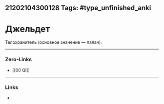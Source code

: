 21202104300128
Tags: #type_unfinished_anki
---
# Джельдет

Телохранитель (основное значение — палач).&nbsp;

---
### Zero-Links
- [[00 QI]]
---
### Links
-